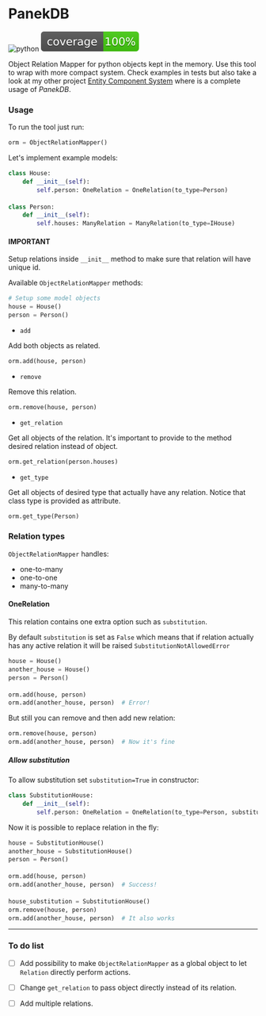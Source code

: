 # PanekDB
![python](https://img.shields.io/badge/python-3.7.1-informational.svg) ![Coverage](/tests/coverage.svg)

Object Relation Mapper for python objects kept in the memory. 
Use this tool to wrap with more compact system. Check examples in tests 
but also take a look at my other project 
[Entity Component System](https://github.com/burchardtist/byt)
where is a complete usage of _PanekDB_.

### Usage
To run the tool just run:
```python
orm = ObjectRelationMapper()
``` 

Let's implement example models:
```python
class House:
    def __init__(self):
        self.person: OneRelation = OneRelation(to_type=Person)

class Person:
    def __init__(self):
        self.houses: ManyRelation = ManyRelation(to_type=IHouse)
```

#### **IMPORTANT**
Setup relations inside `__init__` method to make sure that relation will have unique id.
 
 
Available `ObjectRelationMapper` methods:

```python
# Setup some model objects
house = House()
person = Person()
```

- `add` 

Add both objects as related.
```python
orm.add(house, person)
```

- `remove`

Remove this relation.
```python
orm.remove(house, person)
```

- `get_relation`

Get all objects of the relation.
It's important to provide to the method desired relation instead of object.
```python
orm.get_relation(person.houses)
```

- `get_type`

Get all objects of desired type that actually have any relation.
Notice that class type is provided as attribute.
```python
orm.get_type(Person)
```

### Relation types
`ObjectRelationMapper` handles:
- one-to-many
- one-to-one
- many-to-many

#### OneRelation
This relation contains one extra option such as `substitution`.

By default `substitution` is set as `False` which means that if relation actually
has any active relation it will be raised `SubstitutionNotAllowedError`

```python
house = House()
another_house = House()
person = Person()

orm.add(house, person)
orm.add(another_house, person)  # Error!
```

But still you can remove and then add new relation:
```python
orm.remove(house, person)
orm.add(another_house, person)  # Now it's fine
```

##### Allow substitution
To allow substitution set `substitution=True` in constructor:
```python
class SubstitutionHouse:
    def __init__(self):
        self.person: OneRelation = OneRelation(to_type=Person, substitution=True)
```

Now it is possible to replace relation in the fly:
```python
house = SubstitutionHouse()
another_house = SubstitutionHouse()
person = Person()

orm.add(house, person)
orm.add(another_house, person)  # Success!

house_substitution = SubstitutionHouse()
orm.remove(house, person)
orm.add(another_house, person)  # It also works
```

---
### To do list
- [ ] Add possibility to make `ObjectRelationMapper` as a global object to 
let `Relation` directly perform actions. 

- [ ] Change `get_relation` to pass object directly instead of its relation. 

- [ ] Add multiple relations.